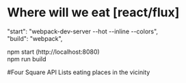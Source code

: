 # Where will we eat [react/flux]
"start": "webpack-dev-server --hot --inline --colors", <br/>
"build": "webpack",

npm start (http://localhost:8080)<br/>
npm run build

#Four Square API
Lists eating places in the vicinity

